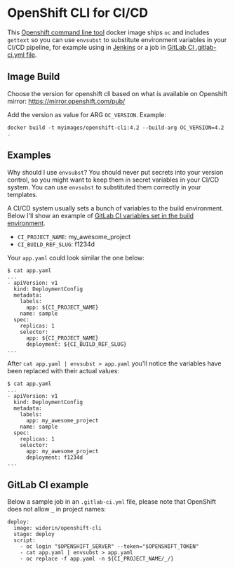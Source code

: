 OpenShift CLI for CI/CD
=======================

This [Openshift command line tool](https://docs.openshift.com/enterprise/3.0/cli_reference/get_started_cli.html) docker
image ships `oc` and includes `gettext` so you can use `envsubst` to substitute
environment variables in your CI/CD pipeline, for example using in
[Jenkins](https://jenkins.io/) or a job in [GitLab CI .gitlab-ci.yml file](https://docs.gitlab.com/ce/ci/yaml/README.html#gitlab-ci-yml).

Image Build
-----------

Choose the version for openshift cli based on what is available on Openshift mirror: https://mirror.openshift.com/pub/

Add the version as value for ARG `OC_VERSION`. Example:

`docker build -t myimages/openshift-cli:4.2 --build-arg OC_VERSION=4.2 .`

Examples
--------

Why should I use `envsubst`? You should never put secrets into your version
control, so you might want to keep them in secret variables in your CI/CD
system. You can use `envsubst` to substituted them correctly in your templates.

A CI/CD system usually sets a bunch of variables to the build environment.
Below I'll show an example of [GitLab CI variables set in the build environment](https://docs.gitlab.com/ce/ci/variables/#predefined-variables-environment-variables).

- `CI_PROJECT_NAME`: my_awesome_project
- `CI_BUILD_REF_SLUG`: f1234d

Your `app.yaml` could look similar the one below:

    $ cat app.yaml
    ...
    - apiVersion: v1
      kind: DeploymentConfig
      metadata:
        labels:
          app: ${CI_PROJECT_NAME}
        name: sample
      spec:
        replicas: 1
        selector:
          app: ${CI_PROJECT_NAME}
          deployment: ${CI_BUILD_REF_SLUG}
    ...

After `cat app.yaml | envsubst > app.yaml` you'll notice the variables have
been replaced with their actual values:

    $ cat app.yaml
    ...
    - apiVersion: v1
      kind: DeploymentConfig
      metadata:
        labels:
          app: my_awesome_project
        name: sample
      spec:
        replicas: 1
        selector:
          app: my_awesome_project
          deployment: f1234d
    ...

GitLab CI example
-----------------

Below a sample job in an `.gitlab-ci.yml` file, please note that OpenShift does
not allow `_` in project names:

    deploy:
      image: widerin/openshift-cli
      stage: deploy
      script:
        - oc login "$OPENSHIFT_SERVER" --token="$OPENSHIFT_TOKEN"
        - cat app.yaml | envsubst > app.yaml
        - oc replace -f app.yaml -n ${CI_PROJECT_NAME/_/}
